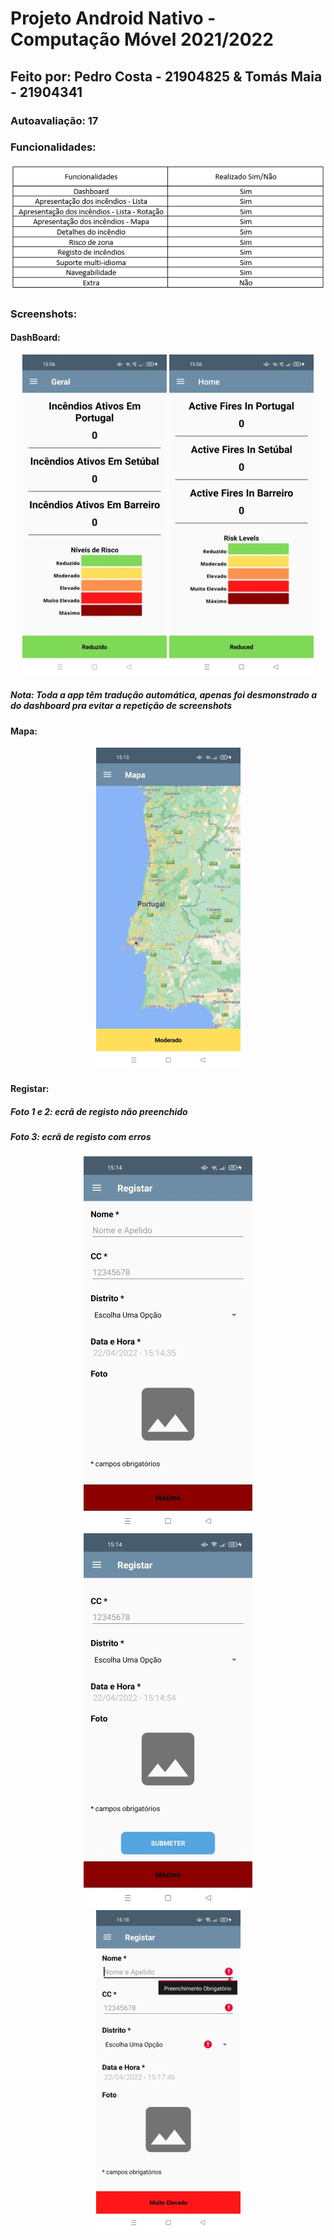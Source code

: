 # Projeto Android Nativo - Computação Móvel 2021/2022

## Feito por: Pedro Costa - 21904825 & Tomás Maia - 21904341

### Autoavaliação: 17

### Funcionalidades:
<p align="center">
  <img src="images/tabela.png">
</p>

### Screenshots:
#### DashBoard:
<p align="center">
  <img src="images/dashboard1.jpg">
  <img src="images/dashboard2.jpg">
</p>

##### Nota: Toda a app têm tradução automática, apenas foi desmonstrado a do dashboard pra evitar a repetição de screenshots

#### Mapa:
<p align="center">
  <img src="images/mapa1.jpg">
</p>

#### Registar:
##### Foto 1 e 2: ecrã de registo não preenchido
##### Foto 3: ecrã de registo com erros
<p align="center">
  <img src="images/registar1.jpg">
  <img src="images/registar2.jpg">
  <img src="images/registar3.jpg">
</p>

